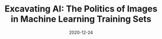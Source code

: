 ---
title: "Excavating AI: The Politics of Images in Machine Learning Training Sets"
authors:
    - "Kate Crawford"
    - "Trevor Paglen"
categories: 
    - "AI"
    - "algorithms"
    - "bias"
link: "https://www.excavating.ai/"
date: "2020-12-24"
---